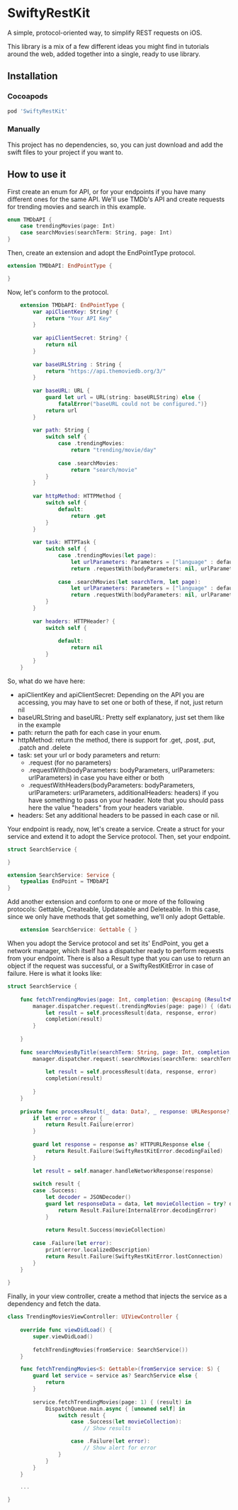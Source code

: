 # SwiftyRestKit

A simple, protocol-oriented way, to simplify REST requests on iOS. 

This library is a mix of a few different ideas you might find in tutorials around the web, added together into a single, ready to use library.

## Installation

### Cocoapods

```ruby
pod 'SwiftyRestKit'
```

### Manually

This project has no dependencies, so, you can just download and add the swift files to your project if you want to.

## How to use it 

First create an enum for API, or for your endpoints if you have many different ones for the same API. We'll use TMDb's API and create requests for trending movies and search in this example.

```swift
enum TMDbAPI {
    case trendingMovies(page: Int)
    case searchMovies(searchTerm: String, page: Int)
}
```

Then, create an extension and adopt the EndPointType protocol.

```swift
extension TMDbAPI: EndPointType {

}
```

Now, let's conform to the protocol.

```swift
    extension TMDbAPI: EndPointType {
        var apiClientKey: String? {
            return "Your API Key"
        }
        
        var apiClientSecret: String? {
            return nil
        }
        
        var baseURLString : String {
            return "https://api.themoviedb.org/3/"
        }
        
        var baseURL: URL {
            guard let url = URL(string: baseURLString) else {
                fatalError("baseURL could not be configured.")}
            return url
        }
        
        var path: String {
            switch self {
                case .trendingMovies:
                    return "trending/movie/day"
                
                case .searchMovies:
                    return "search/movie"
            }
        }
        
        var httpMethod: HTTPMethod {
            switch self {
                default:
                    return .get
            }
        }
        
        var task: HTTPTask {
            switch self {
                case .trendingMovies(let page):
                    let urlParameters: Parameters = ["language" : defaultLanguage, "api_key" : apiClientKey!, "page" : "\(page)"]
                    return .requestWith(bodyParameters: nil, urlParameters: urlParameters)
                
                case .searchMovies(let searchTerm, let page):
                    let urlParameters: Parameters = ["language" : defaultLanguage, "api_key" : apiClientKey!, "query" : searchTerm, "page" : "\(page)"]
                    return .requestWith(bodyParameters: nil, urlParameters: urlParameters)
            }
        }
        
        var headers: HTTPHeader? {
            switch self {
                
                default:
                    return nil
            }
        }
    }
```

So, what do we have here:
* apiClientKey and apiClientSecret: Depending on the API you are accessing, you may have to set one or both of these, if not, just return nil
* baseURLString and baseURL: Pretty self explanatory, just set them like in the example
* path: return the path for each case in your enum.
* httpMethod: return the method, there is support for .get, .post, .put, .patch and .delete
* task: set your url or body parameters and return:
    * .request (for no parameters)
    * .requestWith(bodyParameters: bodyParameters, urlParameters: urlParameters) in case you have either or both
    * .requestWithHeaders(bodyParameters: bodyParameters, urlParameters: urlParameters, additionalHeaders: headers) if you have something to pass on your header. Note that you should pass here the value "headers" from your headers variable.
* headers: Set any additional headers to be passed in each case or nil.

Your endpoint is ready, now, let's create a service. Create a struct for your service and extend it to adopt the Service protocol. Then, set your endpoint.

```swift
struct SearchService {

}

extension SearchService: Service {
    typealias EndPoint = TMDbAPI
}
```

Add another extension and conform to one or more of the following protocols: Gettable, Createable, Updateable and Deleteable. In this case, since we only have methods that get something, we'll only adopt Gettable.

```swift
    extension SearchService: Gettable { }
```

When you adopt the Service protocol and set its' EndPoint, you get a network manager, which itself has a dispatcher ready to perform requests from your endpoint. There is also a Result type that you can use to return an object if the request was successful, or a SwiftyRestKitError in case of failure. Here is what it looks like:

```swift
struct SearchService {
    
    func fetchTrendingMovies(page: Int, completion: @escaping (Result<MovieCollection>) -> Void) {
        manager.dispatcher.request(.trendingMovies(page: page)) { (data, response, error) in
            let result = self.processResult(data, response, error)
            completion(result)
        }
        
    }
    
    func searchMoviesByTitle(searchTerm: String, page: Int, completion: @escaping (Result<MovieCollection>) -> Void) {
        manager.dispatcher.request(.searchMovies(searchTerm: searchTerm, page: page)) { (data, response, error) in
            
            let result = self.processResult(data, response, error)
            completion(result)
            
        }
    }
    
    private func processResult(_ data: Data?, _ response: URLResponse?, _ error: Error?) -> Result<MovieCollection> {
        if let error = error {
            return Result.Failure(error)
        }
        
        guard let response = response as? HTTPURLResponse else {
            return Result.Failure(SwiftyRestKitError.decodingFailed)
        }
        
        let result = self.manager.handleNetworkResponse(response)
        
        switch result {
        case .Success:
            let decoder = JSONDecoder()
            guard let responseData = data, let movieCollection = try? decoder.decode(MovieCollection.self, from: responseData) else {
                return Result.Failure(InternalError.decodingError)
            }
            
            return Result.Success(movieCollection)
            
        case .Failure(let error):
            print(error.localizedDescription)
            return Result.Failure(SwiftyRestKitError.lostConnection)
        }
    }
    
}
```

Finally, in your view controller, create a method that injects the service as a dependency and fetch the data. 

```swift
class TrendingMoviesViewController: UIViewController {
    
    override func viewDidLoad() {
        super.viewDidLoad()
        
        fetchTrendingMovies(fromService: SearchService())
    }

    func fetchTrendingMovies<S: Gettable>(fromService service: S) {
        guard let service = service as? SearchService else {
            return
        }
        
        service.fetchTrendingMovies(page: 1) { (result) in
            DispatchQueue.main.async { [unowned self] in
                switch result {
                    case .Success(let movieCollection):
                        // Show results

                    case .Failure(let error):
                        // Show alert for error
                }
            }
        }
    }

    ...

}
```